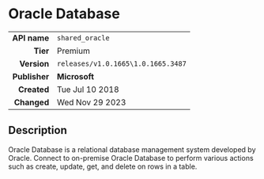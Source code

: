 # Oracle Database
| | |
|-:|-|
|**API name**|`shared_oracle`|
|**Tier**|Premium|
|**Version**|`releases/v1.0.1665\1.0.1665.3487`|
|**Publisher**|**Microsoft**|
|**Created**|Tue Jul 10 2018|
|**Changed**|Wed Nov 29 2023|

## Description
Oracle Database is a relational database management system developed by Oracle. Connect to on-premise Oracle Database to perform various actions such as create, update, get, and delete on rows in a table.
